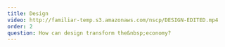 ```yaml
---
title: Design
video: http://familiar-temp.s3.amazonaws.com/nscp/DESIGN-EDITED.mp4
order: 2
question: How can design transform the&nbsp;economy?
---
```

